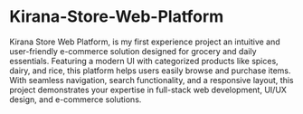 # Kirana-Store-Web-Platform
Kirana Store Web Platform, is my first experience project an intuitive and user-friendly e-commerce solution designed for grocery and daily essentials. Featuring a modern UI with categorized products like spices, dairy, and rice, this platform helps users easily browse and purchase items. With seamless navigation, search functionality, and a responsive layout, this project demonstrates your expertise in full-stack web development, UI/UX design, and e-commerce solutions.
